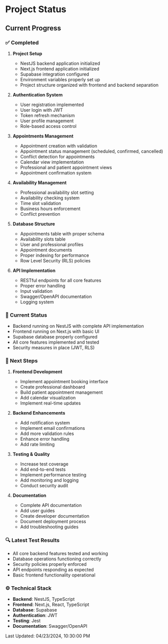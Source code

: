# Project Status

## Current Progress

### ✅ Completed
1. **Project Setup**
   - NestJS backend application initialized
   - Next.js frontend application initialized
   - Supabase integration configured
   - Environment variables properly set up
   - Project structure organized with frontend and backend separation

2. **Authentication System**
   - User registration implemented
   - User login with JWT
   - Token refresh mechanism
   - User profile management
   - Role-based access control

3. **Appointments Management**
   - Appointment creation with validation
   - Appointment status management (scheduled, confirmed, cancelled)
   - Conflict detection for appointments
   - Calendar view implementation
   - Professional and patient appointment views
   - Appointment confirmation system

4. **Availability Management**
   - Professional availability slot setting
   - Availability checking system
   - Time slot validation
   - Business hours enforcement
   - Conflict prevention

5. **Database Structure**
   - Appointments table with proper schema
   - Availability slots table
   - User and professional profiles
   - Appointment documents
   - Proper indexing for performance
   - Row Level Security (RLS) policies

6. **API Implementation**
   - RESTful endpoints for all core features
   - Proper error handling
   - Input validation
   - Swagger/OpenAPI documentation
   - Logging system

### 🚀 Current Status
- Backend running on NestJS with complete API implementation
- Frontend running on Next.js with basic UI
- Supabase database properly configured
- All core features implemented and tested
- Security measures in place (JWT, RLS)

### 📝 Next Steps
1. **Frontend Development**
   - Implement appointment booking interface
   - Create professional dashboard
   - Build patient appointment management
   - Add calendar visualization
   - Implement real-time updates

2. **Backend Enhancements**
   - Add notification system
   - Implement email confirmations
   - Add more validation rules
   - Enhance error handling
   - Add rate limiting

3. **Testing & Quality**
   - Increase test coverage
   - Add end-to-end tests
   - Implement performance testing
   - Add monitoring and logging
   - Conduct security audit

4. **Documentation**
   - Complete API documentation
   - Add user guides
   - Create developer documentation
   - Document deployment process
   - Add troubleshooting guides

### 🔍 Latest Test Results
- All core backend features tested and working
- Database operations functioning correctly
- Security policies properly enforced
- API endpoints responding as expected
- Basic frontend functionality operational

### ⚙️ Technical Stack
- **Backend**: NestJS, TypeScript
- **Frontend**: Next.js, React, TypeScript
- **Database**: Supabase
- **Authentication**: JWT
- **Testing**: Jest
- **Documentation**: Swagger/OpenAPI

Last Updated: 04/23/2024, 10:30:00 PM 